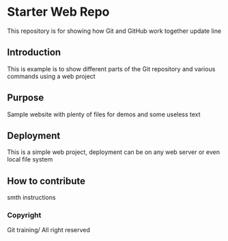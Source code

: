 # Starter Web Repo

This repository is for showing how Git and GitHub work together
update line

## Introduction

This is example is to show different parts
of the Git repository and various commands
using a web project

## Purpose

Sample website with plenty of files for demos
and some useless text

## Deployment

This is a simple web project, deployment
can be on any web server or even local
file system

## How to contribute
smth instructions

### Copyright
Git training/ All right reserved